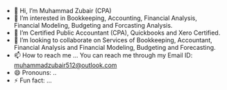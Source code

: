 - 👋 Hi, I’m Muhammad Zubair (CPA)
- 👀 I’m interested in Bookkeeping, Accounting, Financial Analysis, Financial Modeling, Budgeting and Forcasting Analysis.
- 🌱 I’m Certified Public Accountant (CPA), Quickbooks and Xero Certified.
- 💞️ I’m looking to collaborate on Services of Bookkeeping, Accountant, Financial Analysis and Financial Modeling, Budgeting and Forecasting.
- 📫 How to reach me ... You can reach me through my Email ID: muhammadzubair512@outlook.com
- 😄 Pronouns: ..
- ⚡ Fun fact: ...

<!---
MuhammadZubair512/MuhammadZubair512 is a ✨ special ✨ repository because its `README.md` (this file) appears on your GitHub profile.
You can click the Preview link to take a look at your changes.
--->
